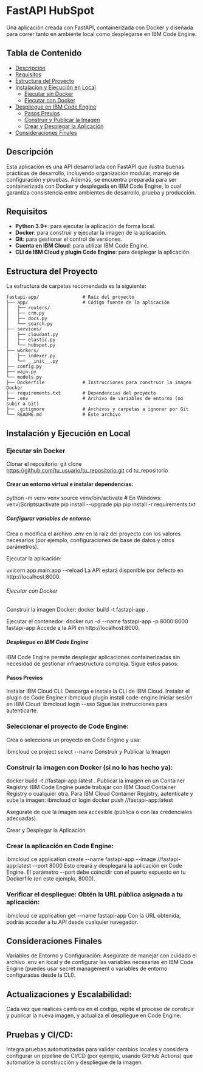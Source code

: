 # FastAPI HubSpot

Una aplicación creada con FastAPI, containerizada con Docker y diseñada para correr tanto en ambiente local como desplegarse en IBM Code Engine.

## Tabla de Contenido

- [Descripción](#descripción)
- [Requisitos](#requisitos)
- [Estructura del Proyecto](#estructura-del-proyecto)
- [Instalación y Ejecución en Local](#instalación-y-ejecución-en-local)
  - [Ejecutar sin Docker](#ejecutar-sin-docker)
  - [Ejecutar con Docker](#ejecutar-con-docker)
- [Despliegue en IBM Code Engine](#despliegue-en-ibm-code-engine)
  - [Pasos Previos](#pasos-previos)
  - [Construir y Publicar la Imagen](#construir-y-publicar-la-imagen)
  - [Crear y Desplegar la Aplicación](#crear-y-desplegar-la-aplicación)
- [Consideraciones Finales](#consideraciones-finales)

## Descripción

Esta aplicación es una API desarrollada con FastAPI que ilustra buenas prácticas de desarrollo, incluyendo organización modular, manejo de configuración y pruebas. Además, se encuentra preparada para ser containerizada con Docker y desplegada en IBM Code Engine, lo cual garantiza consistencia entre ambientes de desarrollo, prueba y producción.

## Requisitos

- **Python 3.9+**: para ejecutar la aplicación de forma local.
- **Docker**: para construir y ejecutar la imagen de la aplicación.
- **Git**: para gestionar el control de versiones.
- **Cuenta en IBM Cloud**: para utilizar IBM Code Engine.
- **CLI de IBM Cloud y plugin Code Engine**: para desplegar la aplicación.

## Estructura del Proyecto

La estructura de carpetas recomendada es la siguiente:

```
fastapi-app/                # Raíz del proyecto
├── app/                    # Código fuente de la aplicación
│   ├── routers/
│   ├── crm.py
│   ├── docs.py
│   └── search.py
├── services/
│   ├── cloudant.py
│   ├── elastic.py
│   └── hubspot.py
├── workers/
│   ├── indexer.py
│   └── __init__.py
├── config.py
├── main.py
└── models.py
├── Dockerfile              # Instrucciones para construir la imagen Docker
├── requirements.txt        # Dependencias del proyecto
├── .env                    # Archivo de variables de entorno (no subir a Git)
├── .gitignore              # Archivos y carpetas a ignorar por Git
└── README.md               # Este archivo
```


## Instalación y Ejecución en Local
### Ejecutar sin Docker
Clonar el repositorio:
git clone https://github.com/tu_usuario/tu_repositorio.git
cd tu_repositorio

#### Crear un entorno virtual e instalar dependencias:
python -m venv venv
source venv/bin/activate    # En Windows: venv\Scripts\activate
pip install --upgrade pip
pip install -r requirements.txt

##### Configurar variables de entorno:
Crea o modifica el archivo .env en la raíz del proyecto con los valores necesarios (por ejemplo, configuraciones de base de datos y otros parámetros).

Ejecutar la aplicación:

uvicorn app.main:app --reload
La API estará disponible por defecto en http://localhost:8000.

###### Ejecutar con Docker
Construir la imagen Docker:
docker build -t fastapi-app .

Ejecutar el contenedor:
docker run -d --name fastapi-app -p 8000:8000 fastapi-app
Accede a la API en http://localhost:8000.

##### Despliegue en IBM Code Engine
IBM Code Engine permite desplegar aplicaciones containerizadas sin necesidad de gestionar infraestructura compleja. Sigue estos pasos:

#### Pasos Previos
Instalar IBM Cloud CLI:
Descarga e instala la CLI de IBM Cloud.
Instalar el plugin de Code Engine:r
ibmcloud plugin install code-engine
Iniciar sesión en IBM Cloud:
ibmcloud login --sso
Sigue las instrucciones para autenticarte.

### Seleccionar el proyecto de Code Engine:
Crea o selecciona un proyecto en Code Engine y usa:

ibmcloud ce project select --name <nombre-de-tu-proyecto>
Construir y Publicar la Imagen

### Construir la imagen con Docker (si no lo has hecho ya):

docker build -t <tu-registro>/<tu-namespace>/fastapi-app:latest .
Publicar la imagen en un Container Registry:
IBM Code Engine puede trabajar con IBM Cloud Container Registry o cualquier otra. Para IBM Cloud Container Registry, autentícate y sube la imagen:
ibmcloud cr login
docker push <tu-registro>/<tu-namespace>/fastapi-app:latest

Asegúrate de que la imagen sea accesible (pública o con las credenciales adecuadas).

Crear y Desplegar la Aplicación
### Crear la aplicación en Code Engine:
ibmcloud ce application create --name fastapi-app --image <tu-registro>/<tu-namespace>/fastapi-app:latest --port 8000
Esto creará y desplegará la aplicación en Code Engine. El parámetro --port debe coincidir con el puerto expuesto en tu Dockerfile (en este ejemplo, 8000).

### Verificar el despliegue: Obtén la URL pública asignada a tu aplicación:

ibmcloud ce application get --name fastapi-app
Con la URL obtenida, podrás acceder a tu API desde cualquier navegador.

## Consideraciones Finales
Variables de Entorno y Configuración:
Asegúrate de manejar con cuidado el archivo .env en local y de configurar las variables necesarias en IBM Code Engine (puedes usar secret management o variables de entorno configuradas desde la CLI).

## Actualizaciones y Escalabilidad:
Cada vez que realices cambios en el código, repite el proceso de construir y publicar la nueva imagen, y actualiza el despliegue en Code Engine.

## Pruebas y CI/CD:
Integra pruebas automatizadas para validar cambios locales y considera configurar un pipeline de CI/CD (por ejemplo, usando GitHub Actions) que automatice la construcción y despliegue de la imagen.

